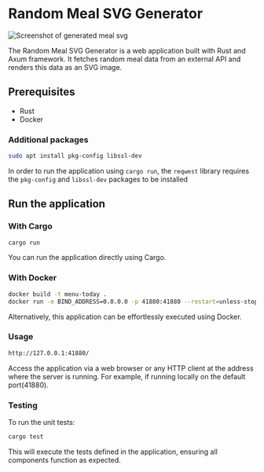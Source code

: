 # Random Meal SVG Generator

![Screenshot of generated meal svg](https://github.com/marshall-ku/assets/assets/72745119/062a5f8d-d641-4015-b559-edcc74e0baba)

The Random Meal SVG Generator is a web application built with Rust and Axum framework. It fetches random meal data from an external API and renders this data as an SVG image.

## Prerequisites

- Rust
- Docker

### Additional packages

```bash
sudo apt install pkg-config libssl-dev
```

In order to run the application using `cargo run`, the `reqwest` library requires the `pkg-config` and `libssl-dev` packages to be installed

## Run the application

### With Cargo

```bash
cargo run
```

You can run the application directly using Cargo.

### With Docker

```bash
docker build -t menu-today .
docker run -e BIND_ADDRESS=0.0.0.0 -p 41880:41880 --restart=unless-stopped -d menu-today
```

Alternatively, this application can be effortlessly executed using Docker.

### Usage

```txt
http://127.0.0.1:41880/
```

Access the application via a web browser or any HTTP client at the address where the server is running. For example, if running locally on the default port(41880).

### Testing

To run the unit tests:

```bash
cargo test
```

This will execute the tests defined in the application, ensuring all components function as expected.
